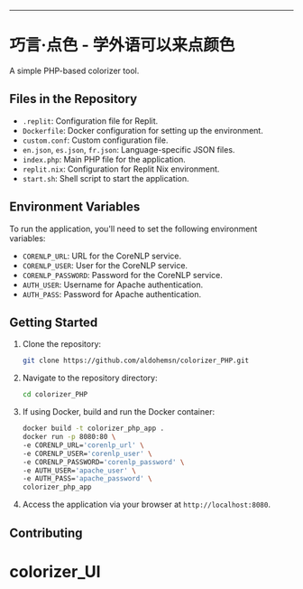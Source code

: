 * * *

巧言·点色 - 学外语可以来点颜色
=============

A simple PHP-based colorizer tool.

Files in the Repository
-----------------------

* `.replit`: Configuration file for Replit.
* `Dockerfile`: Docker configuration for setting up the environment.
* `custom.conf`: Custom configuration file.
* `en.json`, `es.json`, `fr.json`: Language-specific JSON files.
* `index.php`: Main PHP file for the application.
* `replit.nix`: Configuration for Replit Nix environment.
* `start.sh`: Shell script to start the application.

Environment Variables
---------------------

To run the application, you'll need to set the following environment variables:

* `CORENLP_URL`: URL for the CoreNLP service.
* `CORENLP_USER`: User for the CoreNLP service.
* `CORENLP_PASSWORD`: Password for the CoreNLP service.
* `AUTH_USER`: Username for Apache authentication.
* `AUTH_PASS`: Password for Apache authentication.

Getting Started
---------------

1. Clone the repository:
    
    ```bash
    git clone https://github.com/aldohemsn/colorizer_PHP.git
    ```
    
2. Navigate to the repository directory:
    
    ```bash
    cd colorizer_PHP
    ```
    
3. If using Docker, build and run the Docker container:
    
    ```bash
    docker build -t colorizer_php_app .
    docker run -p 8080:80 \
    -e CORENLP_URL='corenlp_url' \
    -e CORENLP_USER='corenlp_user' \
    -e CORENLP_PASSWORD='corenlp_password' \
    -e AUTH_USER='apache_user' \
    -e AUTH_PASS='apache_password' \
    colorizer_php_app
    ```
    
4. Access the application via your browser at `http://localhost:8080`.
    

Contributing
------------
# colorizer_UI
